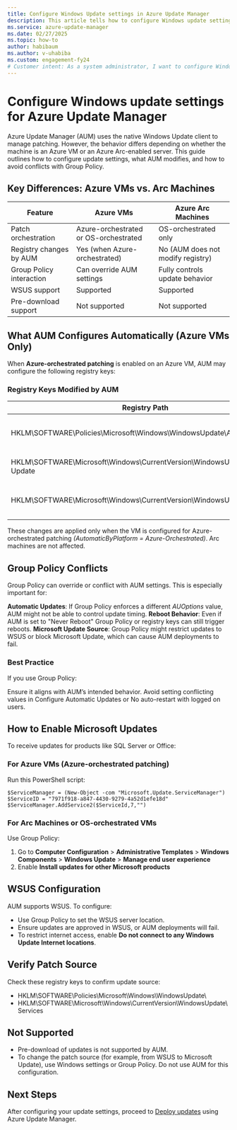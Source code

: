 ```yaml
---
title: Configure Windows Update settings in Azure Update Manager
description: This article tells how to configure Windows update settings to work with Azure Update Manager.
ms.service: azure-update-manager
ms.date: 02/27/2025
ms.topic: how-to
author: habibaum
ms.author: v-uhabiba
ms.custom: engagement-fy24
# Customer intent: As a system administrator, I want to configure Windows Update settings for Azure Update Manager, so that I can ensure all Windows servers are consistently updated with the latest patches and maintain compliance across the environment.
---
```


# Configure Windows update settings for Azure Update Manager

Azure Update Manager (AUM) uses the native Windows Update client to manage patching. However, the behavior differs depending on whether the machine is an Azure VM or an Azure Arc-enabled server. This guide outlines how to configure update settings, what AUM modifies, and how to avoid conflicts with Group Policy.

##  Key Differences: Azure VMs vs. Arc Machines

|Feature|Azure VMs|Azure Arc Machines|
|----|----|----|
|Patch orchestration|Azure-orchestrated or OS-orchestrated|OS-orchestrated only|
|Registry changes by AUM|Yes (when Azure-orchestrated)|No (AUM does not modify registry)|
|Group Policy interaction|Can override AUM settings|Fully controls update behavior|
|WSUS support|Supported|Supported|
|Pre-download support|Not supported|Not supported|

## What AUM Configures Automatically (Azure VMs Only)
When **Azure-orchestrated patching** is enabled on an Azure VM, AUM may configure the following registry keys:

### Registry Keys Modified by AUM

|Registry Path|Key|Purpose|
|----|----|----|
|HKLM\SOFTWARE\Policies\Microsoft\Windows\WindowsUpdate\AU|AUOptions|Sets automatic update behavior|
|HKLM\SOFTWARE\Microsoft\Windows\CurrentVersion\WindowsUpdate\Auto Update|RebootRequired|Tracks reboot status|
|HKLM\SOFTWARE\Microsoft\Windows\CurrentVersion\WindowsUpdate\Services|ServiceID|Registers Microsoft Update service|

These changes are applied only when the VM is configured for Azure-orchestrated patching *(AutomaticByPlatform = Azure-Orchestrated)*. Arc machines are not affected.

## Group Policy Conflicts

Group Policy can override or conflict with AUM settings. This is especially important for:

**Automatic Updates**: If Group Policy enforces a different *AUOptions* value, AUM might not be able to control update timing.
**Reboot Behavior**: Even if AUM is set to "Never Reboot" Group Policy or registry keys can still trigger reboots.
**Microsoft Update Source**: Group Policy might restrict updates to WSUS or block Microsoft Update, which can cause AUM deployments to fail.

### Best Practice

If you use Group Policy:

Ensure it aligns with AUM’s intended behavior.
Avoid setting conflicting values in Configure Automatic Updates or No auto-restart with logged on users.

## How to Enable Microsoft Updates

To receive updates for products like SQL Server or Office:

### For Azure VMs (Azure-orchestrated patching)

Run this PowerShell script:

```
$ServiceManager = (New-Object -com "Microsoft.Update.ServiceManager")
$ServiceID = "7971f918-a847-4430-9279-4a52d1efe18d"
$ServiceManager.AddService2($ServiceId,7,"")
```

### For Arc Machines or OS-orchestrated VMs

Use Group Policy:

1. Go to **Computer Configuration** > **Administrative Templates** > **Windows Components** > **Windows Update** > **Manage end user experience**
2. Enable **Install updates for other Microsoft products**

## WSUS Configuration

AUM supports WSUS. To configure:

- Use Group Policy to set the WSUS server location.
- Ensure updates are approved in WSUS, or AUM deployments will fail.
- To restrict internet access, enable **Do not connect to any Windows Update Internet locations**.

## Verify Patch Source

Check these registry keys to confirm update source:

- HKLM\SOFTWARE\Policies\Microsoft\Windows\WindowsUpdate\
- HKLM\SOFTWARE\Microsoft\Windows\CurrentVersion\WindowsUpdate\Services

## Not Supported

- Pre-download of updates is not supported by AUM.
- To change the patch source (for example, from WSUS to Microsoft Update), use Windows settings or Group Policy. Do not use AUM for this configuration.

## Next Steps
After configuring your update settings, proceed to [Deploy updates](deploy-updates.md) using Azure Update Manager.